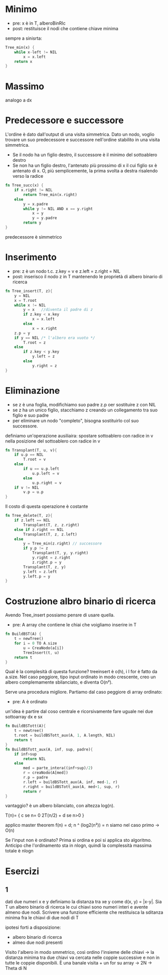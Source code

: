 # Minimo
* pre: x è in T, alberoBinRIc
* post: restituisce il nodi che contiene chiave minima

sempre a sinisrta:
```rust 
Tree_min(x) {
    while x-left != NIL
        x = x.left
    return x
}
```
# Massimo 
analogo a dx
# Predecessore e successore
L'ordine è dato dall'output di una visita simmetrica.
Dato un nodo, voglio trovare un suo predecessore e successore nell'ordine stabilito in una visita simmetrica.

* Se il nodo ha un figlio destro, il successore è il minimo del sottoablero destro
* Se non ha un figlio destro, l'antenato più prossimo di x il cui figlio sx è antenato di x. O, più semplicemente, la prima svolta a destra risalendo verso la radice

```rust
fn Tree_succ(x) {
    if x.right != NIL
        return Tree_min(x.right)
    else 
        y = x.padre
        while y != NIL AND x == y.right
            x = y
            y = y.padre
        return y
}
```

predecessore è simmetrico

# Inserimento

* pre: z è un nodo t.c. z.key = v e z.left = z.right = NIL
* post: inserisco il nodo z in T mantenendo le proprietà di albero binario di ricerca

```rust
fn Tree_insert(T, z){
    y = NIL
    x = T.root
    while x != NIL
        y = x   //diventa il padre di z
        if z.key < x.key
            x = x.left
        else 
            x = x.right
    z.p = y
    if y == NIL /* l'albero era vuoto */
        T.root = z
    else 
        if z.key < y.key
            y.left = z
        else 
            y.right = z
}
```

# Eliminazione

* se z è una foglia, modifichiamo suo padre z.p oer sostituire z con NIL
* se z ha un unico figlio, stacchiamo z creando un collegamento tra suo figlio e suo padre
* per eliminare un nodo "completo", bisogna sostituirlo col suo successore.

definiamo un'operazione ausiliaira: spostare sottoablero con radice in v nella posizione del sottoablero con radice in v

```rust
fn Transplant(T, u, v){
    if u.p == NIL
        T.root = v
    else 
        if u == u.p.left
            u.p.left = v
        else 
            u.p.right = v
    if v != NIL
        v.p = u.p
}
```
Il costo di questa operazione è costante

```rust
fn Tree_delete(T, z){
    if z.left == NIL
        Transplant(T, z, z.right)
    else if z.right == NIL
        Transplant(T, z, z.left)
    else 
        y = Tree_min(z.right) // successore
        if y.p != z
            Transplant(T, y, y.right)
            y.right = z.right
            z.right.p = y
        Transplant(T, z, y)
        y.left = z.left
        y.left.p = y
}
```

# Costruzione albro binario di ricerca
Avendo Tree_insert possiamo pensre di usare quella. 
* pre: A array che contiene le chiai che voigliamo inserire in T

```rust
fn BuildBST(A) {
    t = newTree()
    for i = 0 TO A.size
        u = CreaNodo(a[i])
        TreeInsert(t, u)
    return t
}
```

Qual è la complesità di questa funzione? treeinsert è o(h), i l for è fatto da a.size. Nel caso peggiore, tipo input ordinato in modo crescente, creo un albero complemamente sbilanciato, e diventa O(n²).

Serve una procedura migliore. Partiamo dal caso peggiore di array ordinato: 
* pre: A è ordinato

un'idea è partire dal coso centrale e ricorsivamente fare uguale nei due sottoarray dx e sx

```rust
fn BuildBSTott(A){
    t = newtree()
    t.root = buildBSTott_aux(A, 1, A.length, NIL)
    return t
}
fn BuildBSTott_aux(A, inf, sup, padre){
    if inf>sup
        return NIL
    else
        med = parte_intera((inf+sup)/2)
        r = creaNodo(A[med])
        r.p = padre
        r.left = buildBSTott_aux(A, inf, med-1, r)
        r.right = buildBSTott_aux(A, med+1, sup, r)
        return r
}
```

vantaggio? è un albero bilanciato, con altezza log(n).

T(n)= {
    c                   se n= 0
    2T(n/2) + d         se n>0
}

applico master theorem f(n) = d; n ^ (log2(n²)) = n
siamo nel caso primo -> O(n) 

Se l'input non è ordinato? Prima si ordina e poi si applica sto algoritmo. Anticipo che l'ordinamento sta in nlogn, quindi la complessità massima totale è nlogn

# Esercizi
## 1
dati due numeri x e y definiamo la distanza tra xe y come d(x, y) = |x-y|. Sia T un albero binario di ricerca le cui chiavi sono numeri interi e avente almeno due nodi. Scrivere una funzione efficiente che restituisca la sditanza minima fra le chiavi di due nodi di T

ipotesi forti a disposizione: 
* albero binario di ricerca
* almeo due nodi presenti

Visito l'albero in modo smmetrico, così ordino l'insieme delle chiavi -> la distanza minima tra due chiavi va cercata nelle coppie successive e non in tutte le coppie disponibili. È una banale visita + un for su array -> 2N -> Theta di N